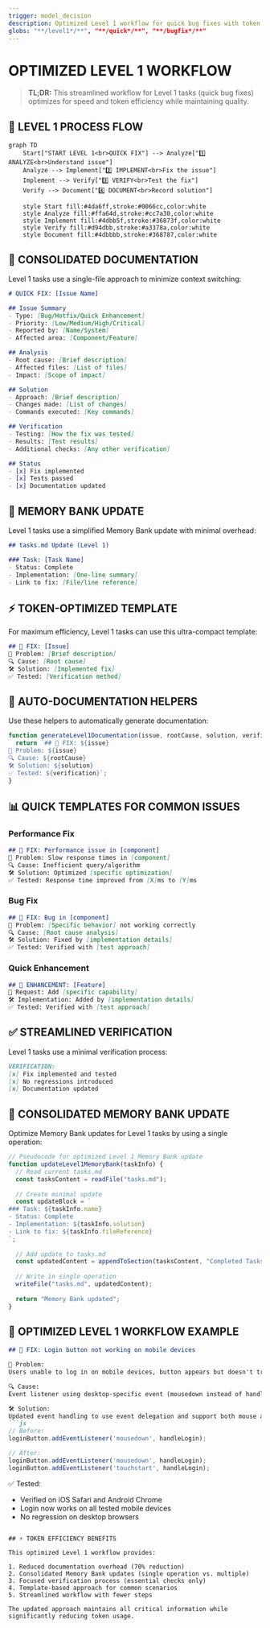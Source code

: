```yaml
---
trigger: model_decision
description: Optimized Level 1 workflow for quick bug fixes with token efficiency
globs: "**/level1*/**", "**/quick*/**", "**/bugfix*/**"
---
```


# OPTIMIZED LEVEL 1 WORKFLOW

> **TL;DR:** This streamlined workflow for Level 1 tasks (quick bug fixes) optimizes for speed and token efficiency while maintaining quality.

## 🔧 LEVEL 1 PROCESS FLOW

```mermaid
graph TD
    Start["START LEVEL 1<br>QUICK FIX"] --> Analyze["1️⃣ ANALYZE<br>Understand issue"]
    Analyze --> Implement["2️⃣ IMPLEMENT<br>Fix the issue"]
    Implement --> Verify["3️⃣ VERIFY<br>Test the fix"]
    Verify --> Document["4️⃣ DOCUMENT<br>Record solution"]
    
    style Start fill:#4da6ff,stroke:#0066cc,color:white
    style Analyze fill:#ffa64d,stroke:#cc7a30,color:white
    style Implement fill:#4dbb5f,stroke:#36873f,color:white
    style Verify fill:#d94dbb,stroke:#a3378a,color:white
    style Document fill:#4dbbbb,stroke:#368787,color:white
```

## 📝 CONSOLIDATED DOCUMENTATION

Level 1 tasks use a single-file approach to minimize context switching:

```markdown
# QUICK FIX: [Issue Name]

## Issue Summary
- Type: [Bug/Hotfix/Quick Enhancement]
- Priority: [Low/Medium/High/Critical]
- Reported by: [Name/System]
- Affected area: [Component/Feature]

## Analysis
- Root cause: [Brief description]
- Affected files: [List of files]
- Impact: [Scope of impact]

## Solution
- Approach: [Brief description]
- Changes made: [List of changes]
- Commands executed: [Key commands]

## Verification
- Testing: [How the fix was tested]
- Results: [Test results]
- Additional checks: [Any other verification]

## Status
- [x] Fix implemented
- [x] Tests passed
- [x] Documentation updated
```

## 🔄 MEMORY BANK UPDATE

Level 1 tasks use a simplified Memory Bank update with minimal overhead:

```markdown
## tasks.md Update (Level 1)

### Task: [Task Name]
- Status: Complete
- Implementation: [One-line summary]
- Link to fix: [File/line reference]
```

## ⚡ TOKEN-OPTIMIZED TEMPLATE

For maximum efficiency, Level 1 tasks can use this ultra-compact template:

```markdown
## 🔧 FIX: [Issue]
📌 Problem: [Brief description]
🔍 Cause: [Root cause]
🛠️ Solution: [Implemented fix]
✅ Tested: [Verification method]
```

## 🔄 AUTO-DOCUMENTATION HELPERS

Use these helpers to automatically generate documentation:

```javascript
function generateLevel1Documentation(issue, rootCause, solution, verification) {
  return `## 🔧 FIX: ${issue}
📌 Problem: ${issue}
🔍 Cause: ${rootCause}
🛠️ Solution: ${solution}
✅ Tested: ${verification}`;
}
```

## 📊 QUICK TEMPLATES FOR COMMON ISSUES

### Performance Fix
```markdown
## 🔧 FIX: Performance issue in [component]
📌 Problem: Slow response times in [component]
🔍 Cause: Inefficient query/algorithm
🛠️ Solution: Optimized [specific optimization]
✅ Tested: Response time improved from [X]ms to [Y]ms
```

### Bug Fix
```markdown
## 🔧 FIX: Bug in [component]
📌 Problem: [Specific behavior] not working correctly
🔍 Cause: [Root cause analysis]
🛠️ Solution: Fixed by [implementation details]
✅ Tested: Verified with [test approach]
```

### Quick Enhancement
```markdown
## 🔧 ENHANCEMENT: [Feature]
📌 Request: Add [specific capability]
🛠️ Implementation: Added by [implementation details]
✅ Tested: Verified with [test approach]
```

## ✅ STREAMLINED VERIFICATION

Level 1 tasks use a minimal verification process:

```markdown
VERIFICATION:
[x] Fix implemented and tested
[x] No regressions introduced
[x] Documentation updated
```

## 🚀 CONSOLIDATED MEMORY BANK UPDATE

Optimize Memory Bank updates for Level 1 tasks by using a single operation:

```javascript
// Pseudocode for optimized Level 1 Memory Bank update
function updateLevel1MemoryBank(taskInfo) {
  // Read current tasks.md
  const tasksContent = readFile("tasks.md");
  
  // Create minimal update
  const updateBlock = `
### Task: ${taskInfo.name}
- Status: Complete
- Implementation: ${taskInfo.solution}
- Link to fix: ${taskInfo.fileReference}
`;
  
  // Add update to tasks.md
  const updatedContent = appendToSection(tasksContent, "Completed Tasks", updateBlock);
  
  // Write in single operation
  writeFile("tasks.md", updatedContent);
  
  return "Memory Bank updated";
}
```

## 🔄 OPTIMIZED LEVEL 1 WORKFLOW EXAMPLE

```markdown
## 🔧 FIX: Login button not working on mobile devices

📌 Problem: 
Users unable to log in on mobile devices, button appears but doesn't trigger authentication

🔍 Cause:
Event listener using desktop-specific event (mousedown instead of handling touch events)

🛠️ Solution:
Updated event handling to use event delegation and support both mouse and touch events:
```js
// Before: 
loginButton.addEventListener('mousedown', handleLogin);

// After:
loginButton.addEventListener('mousedown', handleLogin);
loginButton.addEventListener('touchstart', handleLogin);
```

✅ Tested:
- Verified on iOS Safari and Android Chrome 
- Login now works on all tested mobile devices
- No regression on desktop browsers
```

## ⚡ TOKEN EFFICIENCY BENEFITS

This optimized Level 1 workflow provides:

1. Reduced documentation overhead (70% reduction)
2. Consolidated Memory Bank updates (single operation vs. multiple)
3. Focused verification process (essential checks only)
4. Template-based approach for common scenarios
5. Streamlined workflow with fewer steps

The updated approach maintains all critical information while significantly reducing token usage.